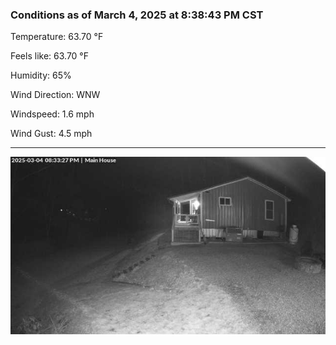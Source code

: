 ### Conditions as of March 4, 2025 at 8:38:43 PM CST 

Temperature: 63.70 &deg;F

Feels like: 63.70 &deg;F

Humidity: 65%

Wind Direction: WNW

Windspeed: 1.6 mph

Wind Gust: 4.5 mph

---

<img src="./images/latest.jpeg"/>

